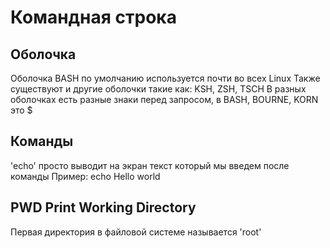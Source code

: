 # Командная строка
## Оболочка
Оболочка BASH по умолчанию используется почти во всех Linux
Также существуют и другие оболочки такие как: KSH, ZSH, TSCH
В разных оболочках есть разные знаки перед запросом, в BASH, BOURNE, KORN это $
## Команды
'echo' просто выводит на экран текст который мы введем после команды
Пример: echo Hello world

## PWD Print Working Directory 
Первая директория в файловой системе называется 'root'
